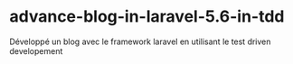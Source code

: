 # advance-blog-in-laravel-5.6-in-tdd
Développé un blog avec le framework laravel en utilisant le test driven developement
